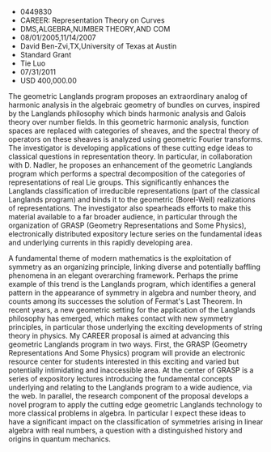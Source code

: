 
* 0449830
* CAREER: Representation Theory on Curves
* DMS,ALGEBRA,NUMBER THEORY,AND COM
* 08/01/2005,11/14/2007
* David Ben-Zvi,TX,University of Texas at Austin
* Standard Grant
* Tie Luo
* 07/31/2011
* USD 400,000.00

The geometric Langlands program proposes an extraordinary analog of harmonic
analysis in the algebraic geometry of bundles on curves, inspired by the
Langlands philosophy which binds harmonic analysis and Galois theory over number
fields. In this geometric harmonic analysis, function spaces are replaced with
categories of sheaves, and the spectral theory of operators on these sheaves is
analyzed using geometric Fourier transforms. The investigator is developing
applications of these cutting edge ideas to classical questions in
representation theory. In particular, in collaboration with D. Nadler, he
proposes an enhancement of the geometric Langlands program which performs a
spectral decomposition of the categories of representations of real Lie groups.
This significantly enhances the Langlands classification of irreducible
representations (part of the classical Langlands program) and binds it to the
geometric (Borel-Weil) realizations of representations. The investigator also
spearheads efforts to make this material available to a far broader audience, in
particular through the organization of GRASP (Geometry Representations and Some
Physics), electronically distributed expository lecture series on the
fundamental ideas and underlying currents in this rapidly developing area.

A fundamental theme of modern mathematics is the exploitation of symmetry as an
organizing principle, linking diverse and potentially baffling phenomena in an
elegant overarching framework. Perhaps the prime example of this trend is the
Langlands program, which identifies a general pattern in the appearance of
symmetry in algebra and number theory, and counts among its successes the
solution of Fermat's Last Theorem. In recent years, a new geometric setting for
the application of the Langlands philosophy has emerged, which makes contact
with new symmetry principles, in particular those underlying the exciting
developments of string theory in physics. My CAREER proposal is aimed at
advancing this geometric Langlands program in two ways. First, the GRASP
(Geometry Representations And Some Physics) program will provide an electronic
resource center for students interested in this exciting and varied but
potentially intimidating and inaccessible area. At the center of GRASP is a
series of expository lectures introducing the fundamental concepts underlying
and relating to the Langlands program to a wide audience, via the web. In
parallel, the research component of the proposal develops a novel program to
apply the cutting edge geometric Langlands technology to more classical problems
in algebra. In particular I expect these ideas to have a significant impact on
the classification of symmetries arising in linear algebra with real numbers, a
question with a distinguished history and origins in quantum mechanics.

